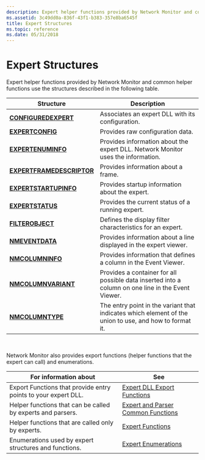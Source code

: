 ```yaml
---
description: Expert helper functions provided by Network Monitor and common helper functions use the structures described in the following table.
ms.assetid: 3c49dd0a-836f-43f1-b383-357e8ba6545f
title: Expert Structures
ms.topic: reference
ms.date: 05/31/2018
---
```


# Expert Structures

Expert helper functions provided by Network Monitor and common helper functions use the structures described in the following table.



| Structure                                              | Description                                                                                            |
|--------------------------------------------------------|--------------------------------------------------------------------------------------------------------|
| [**CONFIGUREDEXPERT**](configuredexpert.md)           | Associates an expert DLL with its configuration.                                                       |
| [**EXPERTCONFIG**](expertconfig.md)                   | Provides raw configuration data.                                                                       |
| [**EXPERTENUMINFO**](expertenuminfo.md)               | Provides information about the expert DLL. Network Monitor uses the information.                       |
| [**EXPERTFRAMEDESCRIPTOR**](expertframedescriptor.md) | Provides information about a frame.                                                                    |
| [**EXPERTSTARTUPINFO**](expertstartupinfo.md)         | Provides startup information about the expert.                                                         |
| [**EXPERTSTATUS**](expertstatus.md)                   | Provides the current status of a running expert.                                                       |
| [**FILTEROBJECT**](filterobject.md)                   | Defines the display filter characteristics for an expert.                                              |
| [**NMEVENTDATA**](nmeventdata.md)                     | Provides information about a line displayed in the expert viewer.                                      |
| [**NMCOLUMNINFO**](nmcolumninfo.md)                   | Provides information that defines a column in the Event Viewer.                                        |
| [**NMCOLUMNVARIANT**](nmcolumnvariant.md)             | Provides a container for all possible data inserted into a column on one line in the Event Viewer.     |
| [**NMCOLUMNTYPE**](nmcolumntype.md)                   | The entry point in the variant that indicates which element of the union to use, and how to format it. |



 

Network Monitor also provides export functions (helper functions that the expert can call) and enumerations.



| For information about                                          | See                                                                          |
|----------------------------------------------------------------|------------------------------------------------------------------------------|
| Export Functions that provide entry points to your expert DLL. | [Expert DLL Export Functions](expert-dll-export-functions.md)               |
| Helper functions that can be called by experts and parsers.    | [Expert and Parser Common Functions](expert-and-parser-common-functions.md) |
| Helper functions that are called only by experts.              | [Expert Functions](expert-functions.md)                                     |
| Enumerations used by expert structures and functions.          | [Expert Enumerations](expert-enumerations.md)                               |



 

 

 



